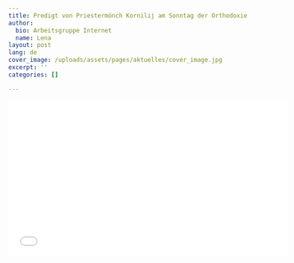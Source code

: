 ```yaml
---
title: Predigt von Priestermönch Kornilij am Sonntag der Orthodoxie
author:
  bio: Arbeitsgruppe Internet
  name: Lena
layout: post
lang: de
cover_image: /uploads/assets/pages/aktuelles/cover_image.jpg
excerpt: ''
categories: []

---
```

<iframe width="560" height="315" src="[https://www.youtube.com/embed/gLHS6fA38Tc](https://www.youtube.com/embed/gLHS6fA38Tc "https://www.youtube.com/embed/gLHS6fA38Tc")" frameborder="0" allow="accelerometer; autoplay; encrypted-media; gyroscope; picture-in-picture" allowfullscreen></iframe>
